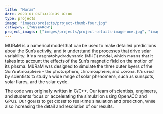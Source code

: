 ```yaml
---
title: "Muram"
date: 2023-01-06T14:08:39-07:00
type: projects
image: "images/projects/project-thumb-four.jpg"
category: ["RESEARCH"]
project_images: ["images/projects/project-details-image-one.jpg", "images/projects/project-details-image-two.jpg"]
---
```



MURaM is a numerical model that can be used to make detailed predictions about the Sun’s activity, and to understand the processes that drive solar variability. It's a magnetohydrodynamic (MHD) model, which means that it takes into account the effects of the Sun’s magnetic field on the motion of its plasma. MURaM was designed to simulate the three outer layers of the Sun’s atmosphere - the photosphere, chromosphere, and corona. It’s used by scientists to study a wide range of solar phenomena, such as sunspots, solar flares, and the solar cycle. 

The code was originally written in C/C++. Our team of scientists, engineers, and students focus on accelerating the simulation using OpenACC and GPUs. Our goal is to get closer to real-time simulation and prediction, while also increasing the detail and resolution of our results. 


